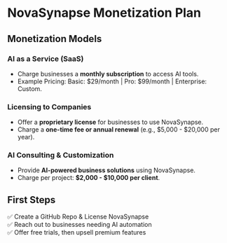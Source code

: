 # NovaSynapse Monetization Plan

## Monetization Models
### AI as a Service (SaaS)
- Charge businesses a **monthly subscription** to access AI tools.
- Example Pricing: Basic: $29/month | Pro: $99/month | Enterprise: Custom.

### Licensing to Companies
- Offer a **proprietary license** for businesses to use NovaSynapse.
- Charge a **one-time fee or annual renewal** (e.g., $5,000 - $20,000 per year).

### AI Consulting & Customization
- Provide **AI-powered business solutions** using NovaSynapse.
- Charge per project: **$2,000 - $10,000 per client**.

## First Steps
✅ Create a GitHub Repo & License NovaSynapse  
✅ Reach out to businesses needing AI automation  
✅ Offer free trials, then upsell premium features  
